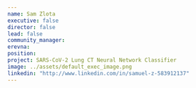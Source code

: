 ```yaml
---
name: Sam Zlota
executive: false
director: false
lead: false
community_manager:
erevna:
position:
project: SARS-CoV-2 Lung CT Neural Network Classifier
image: ../assets/default_exec_image.png
linkedin: "http://www.linkedin.com/in/samuel-z-583912137"
---
```

